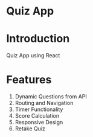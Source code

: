 # Quiz App

# Introduction
  Quiz App using React 
  
# Features
  1. Dynamic Questions from API
  2. Routing and Navigation
  3. Timer Functionality
  4. Score Calculation
  5. Responsive Design
  6. Retake Quiz
